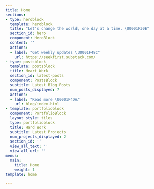 ```yaml
---
title: Home
sections:
- type: heroblock
  template: heroblock
  title: "Let's change the world, one day at a time. \U0001F30E"
  section_id: hero
  component: HeroBlock
  content: ''
  actions:
  - label: "Get weekly updates \U0001F48C"
    url: https://seekfirst.substack.com/
- type: postsblock
  template: postsblock
  title: Heart Work
  section_id: latest-posts
  component: PostsBlock
  subtitle: Latest Blog Posts
  num_posts_displayed: 7
  actions:
  - label: "Read more \U0001F4DA"
    url: blog/index.html
- template: portfolioblock
  component: PortfolioBlock
  layout_style: tiles
  type: portfolioblock
  title: Hard Work
  subtitle: Latest Projects
  num_projects_displayed: 2
  section_id: ''
  view_all_text: ''
  view_all_url: ''
menus:
  main:
    title: Home
    weight: 1
template: home

---
```


